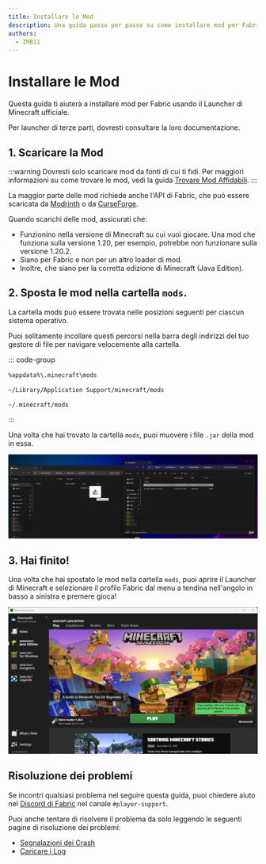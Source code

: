 ```yaml
---
title: Installare le Mod
description: Una guida passo per passo su come installare mod per Fabric.
authors:
  - IMB11
---
```


# Installare le Mod

Questa guida ti aiuterà a installare mod per Fabric usando il Launcher di Minecraft ufficiale.

Per launcher di terze parti, dovresti consultare la loro documentazione.

## 1. Scaricare la Mod

:::warning
Dovresti solo scaricare mod da fonti di cui ti fidi. Per maggiori informazioni su come trovare le mod, vedi la guida [Trovare Mod Affidabili](./finding-mods.md).
:::

La maggior parte delle mod richiede anche l'API di Fabric, che può essere scaricata da [Modrinth](https://modrinth.com/mod/fabric-api) o da [CurseForge](https://curseforge.com/minecraft/mc-mods/fabric-api).

Quando scarichi delle mod, assicurati che:

- Funzionino nella versione di Minecraft su cui vuoi giocare. Una mod che funziona sulla versione 1.20, per esempio, potrebbe non funzionare sulla versione 1.20.2.
- Siano per Fabric e non per un altro loader di mod.
- Inoltre, che siano per la corretta edizione di Minecraft (Java Edition).

## 2. Sposta le mod nella cartella `mods`.

La cartella mods può essere trovata nelle posizioni seguenti per ciascun sistema operativo.

Puoi solitamente incollare questi percorsi nella barra degli indirizzi del tuo gestore di file per navigare velocemente alla cartella.

::: code-group

```:no-line-numbers [Windows]
%appdata%\.minecraft\mods
```

```:no-line-numbers [macOS]
~/Library/Application Support/minecraft/mods
```

```:no-line-numbers [Linux]
~/.minecraft/mods
```

:::

Una volta che hai trovato la cartella `mods`, puoi muovere i file `.jar` della mod in essa.

![Mod installate nella cartella mods.](/assets/players/installing-mods.png)

## 3. Hai finito!

Una volta che hai spostato le mod nella cartella `mods`, puoi aprire il Launcher di Minecraft e selezionare il profilo Fabric dal menu a tendina nell'angolo in basso a sinistra e premere gioca!

![Launcher di Minecraft con il profilo Fabric selezionato.](/assets/players/installing-fabric/launcher-screen.png)

## Risoluzione dei problemi

Se incontri qualsiasi problema nel seguire questa guida, puoi chiedere aiuto nel [Discord di Fabric](https://discord.gg/v6v4pMv) nel canale `#player-support`.

Puoi anche tentare di risolvere il problema da solo leggendo le seguenti pagine di risoluzione dei problemi:

- [Segnalazioni dei Crash](./troubleshooting/crash-reports.md)
- [Caricare i Log](./troubleshooting/uploading-logs.md)
